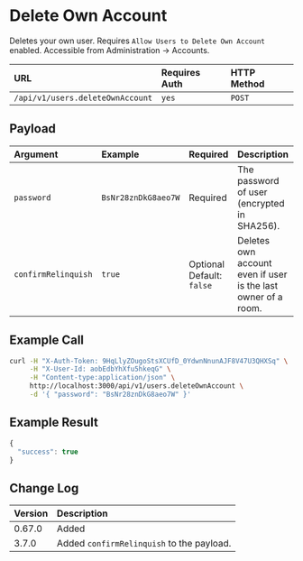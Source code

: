 # Delete Own Account

Deletes your own user. Requires `Allow Users to Delete Own Account` enabled. Accessible from Administration -&gt; Accounts.

| URL | Requires Auth | HTTP Method |
| :--- | :--- | :--- |
| `/api/v1/users.deleteOwnAccount` | `yes` | `POST` |

## Payload

| Argument | Example | Required | Description |
| :--- | :--- | :--- | :--- |
| `password` | `BsNr28znDkG8aeo7W` | Required | The password of user \(encrypted in SHA256\). |
| `confirmRelinquish` | `true` | Optional Default: `false` | Deletes own account even if user is the last owner of a room. |

## Example Call

```bash
curl -H "X-Auth-Token: 9HqLlyZOugoStsXCUfD_0YdwnNnunAJF8V47U3QHXSq" \
     -H "X-User-Id: aobEdbYhXfu5hkeqG" \
     -H "Content-type:application/json" \
     http://localhost:3000/api/v1/users.deleteOwnAccount \
     -d '{ "password": "BsNr28znDkG8aeo7W" }'
```

## Example Result

```javascript
{
  "success": true
}
```

## Change Log

| Version | Description |
| :--- | :--- |
| 0.67.0 | Added |
| 3.7.0 | Added `confirmRelinquish` to the payload. |

